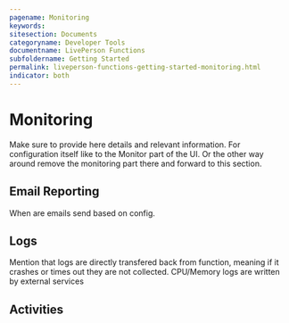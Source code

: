 ```yaml
---
pagename: Monitoring
keywords:
sitesection: Documents
categoryname: Developer Tools
documentname: LivePerson Functions
subfoldername: Getting Started
permalink: liveperson-functions-getting-started-monitoring.html
indicator: both
---
```


# Monitoring

Make sure to provide here details and relevant information.
For configuration itself like to the Monitor part of the UI.
Or the other way around remove the monitoring part there and forward to this section.

## Email Reporting

When are emails send based on config.

## Logs

Mention that logs are directly transfered back from function, meaning if it crashes or times out they are not collected.
CPU/Memory logs are written by external services

## Activities
